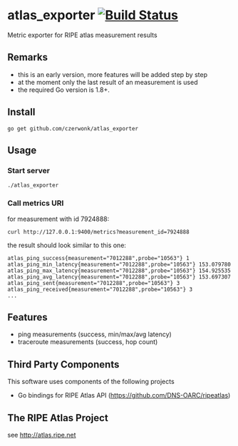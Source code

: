 # atlas_exporter [![Build Status](https://travis-ci.org/czerwonk/atlas_exporter.svg)][travis]
Metric exporter for RIPE atlas measurement results

## Remarks
* this is an early version, more features will be added step by step
* at the moment only the last result of an measurement is used
* the required Go version is 1.8+.

## Install
```
go get github.com/czerwonk/atlas_exporter
```

## Usage
### Start server
```
./atlas_exporter
```

### Call metrics URI
for measurement with id 7924888:
```
curl http://127.0.0.1:9400/metrics?measurement_id=7924888
```
the result should look similar to this one:
```
atlas_ping_success{measurement="7012288",probe="10563"} 1
atlas_ping_min_latency{measurement="7012288",probe="10563"} 153.079780
atlas_ping_max_latency{measurement="7012288",probe="10563"} 154.925535
atlas_ping_avg_latency{measurement="7012288",probe="10563"} 153.697307
atlas_ping_sent{measurement="7012288",probe="10563"} 3
atlas_ping_received{measurement="7012288",probe="10563"} 3
...
```

## Features
* ping measurements (success, min/max/avg latency)
* traceroute measurements (success, hop count)

## Third Party Components
This software uses components of the following projects
* Go bindings for RIPE Atlas API (https://github.com/DNS-OARC/ripeatlas)

## The RIPE Atlas Project
see http://atlas.ripe.net

[travis]: https://travis-ci.org/czerwonk/atlas_exporter
